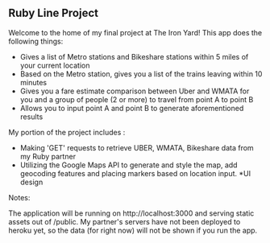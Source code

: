 ## Ruby Line Project 

Welcome to the home of my final project at The Iron Yard! This app does the following things: 
* Gives a list of Metro stations and Bikeshare stations within 5 miles of your current location
* Based on the Metro station, gives you a list of the trains leaving within 10 minutes 
* Gives you a fare estimate comparison between Uber and WMATA for you and a group of people (2 or more) to travel from point A to point B 
* Allows you to input point A and point B to generate aforementioned results 

My portion of the project includes :
* Making 'GET' requests to retrieve UBER, WMATA, Bikeshare data from my Ruby partner 
* Utilizing the Google Maps API to generate and style the map, add geocoding features and placing markers based on location input. 
*UI design 


Notes: 

The application will be running on http://localhost:3000 and serving static assets out of /public. 
My partner's servers have not been deployed to heroku yet, so the data (for right now) will not be shown if you run the app. 